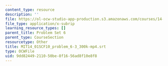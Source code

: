 ```yaml
---
content_type: resource
description: ''
file: https://ol-ocw-studio-app-production.s3.amazonaws.com/courses/14-01sc-principles-of-microeconomics-fall-2011/9dd82449211050be8f1656ad8f10e8f8_MIT14_01SCF10_problem_6-3_300k-mp4.vtt
file_type: application/x-subrip
learning_resource_types: []
parent_title: Problem Set 6
parent_type: CourseSection
resourcetype: Other
title: MIT14_01SCF10_problem_6-3_300k-mp4.srt
type: OCWFile
uid: 9dd82449-2110-50be-8f16-56ad8f10e8f8
---
```

